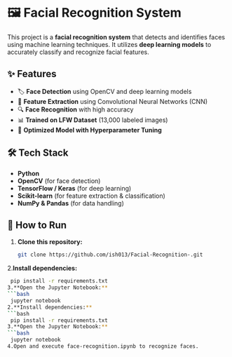 # 🖼️ Facial Recognition System

This project is a **facial recognition system** that detects and identifies faces using machine learning techniques. It utilizes **deep learning models** to accurately classify and recognize facial features.

## ✨ Features
- 🏷️ **Face Detection** using OpenCV and deep learning models
- 🧠 **Feature Extraction** using Convolutional Neural Networks (CNN)
- 🔍 **Face Recognition** with high accuracy
- 📊 **Trained on LFW Dataset** (13,000 labeled images)
- 🚀 **Optimized Model with Hyperparameter Tuning**

## 🛠 Tech Stack
- **Python**
- **OpenCV** (for face detection)
- **TensorFlow / Keras** (for deep learning)
- **Scikit-learn** (for feature extraction & classification)
- **NumPy & Pandas** (for data handling)

## 🚀 How to Run
1. **Clone this repository:**
   ```bash
   git clone https://github.com/ish013/Facial-Recognition-.git
2.**Install dependencies:**
  ```bash
   pip install -r requirements.txt
3.**Open the Jupyter Notebook:**
  ```bash
   jupyter notebook
2.**Install dependencies:**
  ```bash
   pip install -r requirements.txt
3.**Open the Jupyter Notebook:**
  ```bash
   jupyter notebook
4.Open and execute face-recognition.ipynb to recognize faces.
